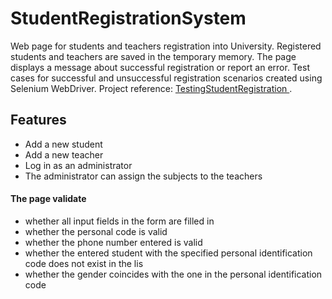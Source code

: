 # StudentRegistrationSystem

Web page for students and teachers registration into University. Registered students and teachers are saved in the temporary memory. The page displays a message about successful registration or report an error. Test cases for successful and unsuccessful registration scenarios created using Selenium WebDriver. Project reference: [ TestingStudentRegistration ](https://github.com/AkvileKv/TestingStudentRegistration).

## Features
* Add a new student
* Add a new teacher
* Log in as an administrator
* The administrator can assign the subjects to the teachers

#### The page validate
* whether all input fields in the form are filled in
* whether the personal code is valid
* whether the phone number entered is valid
* whether the entered student with the specified personal identification code does not exist in the lis
* whether the gender coincides with the one in the personal identification code
 
